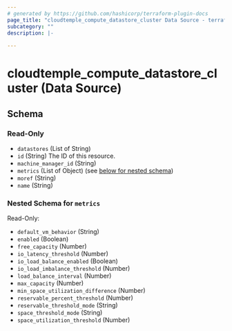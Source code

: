 ```yaml
---
# generated by https://github.com/hashicorp/terraform-plugin-docs
page_title: "cloudtemple_compute_datastore_cluster Data Source - terraform-provider-cloudtemple"
subcategory: ""
description: |-
  
---
```


# cloudtemple_compute_datastore_cluster (Data Source)





<!-- schema generated by tfplugindocs -->
## Schema

### Read-Only

- `datastores` (List of String)
- `id` (String) The ID of this resource.
- `machine_manager_id` (String)
- `metrics` (List of Object) (see [below for nested schema](#nestedatt--metrics))
- `moref` (String)
- `name` (String)

<a id="nestedatt--metrics"></a>
### Nested Schema for `metrics`

Read-Only:

- `default_vm_behavior` (String)
- `enabled` (Boolean)
- `free_capacity` (Number)
- `io_latency_threshold` (Number)
- `io_load_balance_enabled` (Boolean)
- `io_load_imbalance_threshold` (Number)
- `load_balance_interval` (Number)
- `max_capacity` (Number)
- `min_space_utilization_difference` (Number)
- `reservable_percent_threshold` (Number)
- `reservable_threshold_mode` (String)
- `space_threshold_mode` (String)
- `space_utilization_threshold` (Number)


